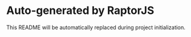 # Auto-generated by RaptorJS

This README will be automatically replaced during project initialization. 